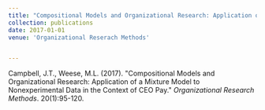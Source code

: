 ```yaml
---
title: "Compositional Models and Organizational Research: Application of a Mixture Model to Nonexperimental Data in the Context of CEO Pay"
collection: publications
date: 2017-01-01
venue: 'Organizational Reserach Methods'


---
```

Campbell, J.T., Weese, M.L. (2017). &quot;Compositional Models and Organizational Research: Application of a Mixture Model to Nonexperimental Data in the Context of CEO Pay.&quot; <i>Organizational Research Methods</i>. 20(1):95-120. 


